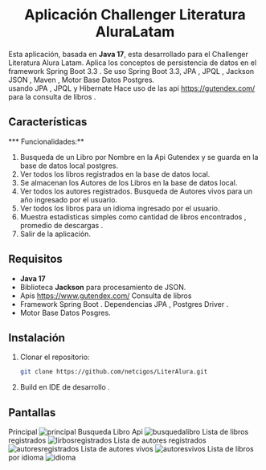 <h1 align="center">Aplicación Challenger Literatura AluraLatam</h1>

Esta aplicación, basada en **Java 17**, esta desarrollado para el Challenger Literatura Alura Latam. Aplica los conceptos de persistencia de datos en el framework Spring Boot 3.3 . 
Se uso Spring Boot 3.3, JPA , JPQL , Jackson JSON , Maven , Motor Base Datos Postgres.  
usando JPA , JPQL y Hibernate 
Hace uso de las api https://gutendex.com/ para la consulta de libros . 

## Características

 *** Funcionalidades:**
  1. Busqueda de un Libro por Nombre en la Api Gutendex y se guarda en la base de datos local postgres.
  2. Ver todos los libros registrados en la base de datos local.
  3. Se almacenan los Autores de los Libros en la base de datos local.
  4. Ver todos los autores registrados. Busqueda de Autores vivos para un año ingresado por el usuario.
  5. Ver todos los libros para un idioma ingresado por el usuario.
  6. Muestra estadisticas simples como cantidad de libros encontrados , promedio de descargas .
  7. Salir de la aplicación.

## Requisitos

- **Java 17** 
- Biblioteca **Jackson** para procesamiento de JSON.
- Apis https://www.gutendex.com/ Consulta de libros
- Framework Spring Boot . Dependencias JPA , Postgres Driver .
- Motor Base Datos Posgres. 

## Instalación

1. Clonar el repositorio:

   ```bash
   git clone https://github.com/netcigos/LiterAlura.git

2. Build en IDE de desarrollo .
## Pantallas 
Principal
![principal](https://github.com/user-attachments/assets/9ec69531-7d91-4d32-a0c4-90b3af243ec1)
Busqueda Libro Api
![busquedalibro](https://github.com/user-attachments/assets/33d07ed5-15e4-4640-8a0e-54b085769be3)
Lista de libros registrados
![lirbosregistrados](https://github.com/user-attachments/assets/25b118b6-cd04-4198-b11a-3151bc59ca21)
Lista de autores registrados
![autoresregistrados](https://github.com/user-attachments/assets/84c3e9a3-7e82-4af4-8c3e-62f1e3004482)
Lista de autores vivos
![autoresvivos](https://github.com/user-attachments/assets/940e6297-f365-4e90-b8a9-547204eac8e5)
Lista de libros por idioma
![idioma](https://github.com/user-attachments/assets/58a828ae-5329-4962-ab10-2b51145994d1)
